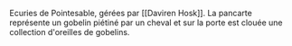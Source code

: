 Ecuries de Pointesable, gérées par [[Daviren Hosk]].
La pancarte représente un gobelin piétiné par un cheval et sur la porte est clouée une collection d'oreilles de gobelins.
